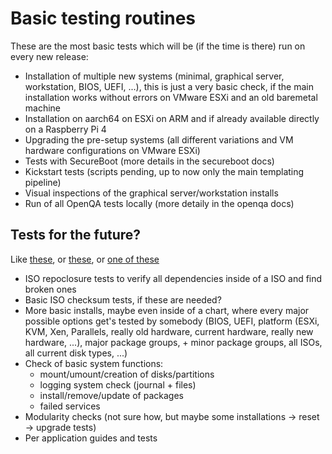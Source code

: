 # Basic testing routines

These are the most basic tests which will be (if the time is there) run on every new release:

- Installation of multiple new systems (minimal, graphical server, workstation, BIOS, UEFI, ...), this is just a very basic check, if the main installation works without errors on VMware ESXi and an old baremetal machine
- Installation on aarch64 on ESXi on ARM and if already available directly on a Raspberry Pi 4
- Upgrading the pre-setup systems (all different variations and VM hardware configurations on VMware ESXi)
- Tests with SecureBoot (more details in the secureboot docs)
- Kickstart tests (scripts pending, up to now only the main templating pipeline)
- Visual inspections of the graphical server/workstation installs
- Run of all OpenQA tests locally (more detaily in the openqa docs)

## Tests for the future?

Like [these](https://pagure.io/fedora-qa/qa-misc/tree/master), or [these](https://pagure.io/fedora-qa/modularity_testing_scripts/tree/master), or [one of these](https://fedoraproject.org/wiki/Category:Test_Cases)

- ISO repoclosure tests to verify all dependencies inside of a ISO and find broken ones
- Basic ISO checksum tests, if these are needed?
- More basic installs, maybe even inside of a chart, where every major possible options get's tested by somebody (BIOS, UEFI, platform (ESXi, KVM, Xen, Parallels, really old hardware, current hardware, really new hardware, ...), major package groups, + minor package groups, all ISOs, all current disk types, ...)
- Check of basic system functions:
  - mount/umount/creation of disks/partitions
  - logging system check (journal + files)
  - install/remove/update of packages
  - failed services
- Modularity checks (not sure how, but maybe some installations -> reset -> upgrade tests)
- Per application guides and tests
